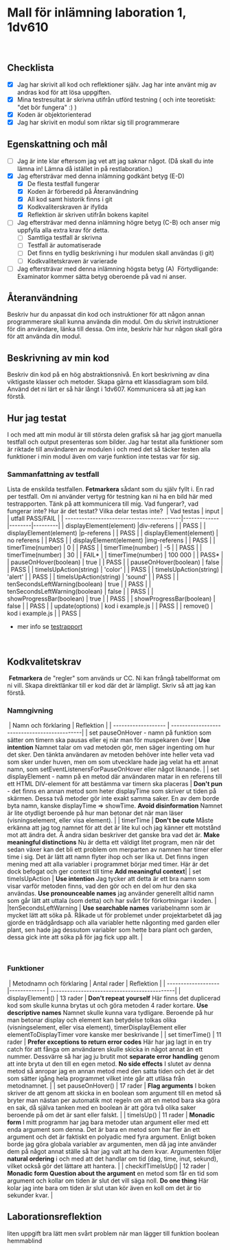 # Mall för inlämning laboration 1, 1dv610
​
## Checklista
  - [X] Jag har skrivit all kod och reflektioner själv. Jag har inte använt mig av andras kod för att lösa uppgiften.
  - [X] Mina testresultat är skrivna utifrån utförd testning ( och inte teoretiskt: "det bör fungera" :) )
  - [X] Koden är objektorienterad
  - [X] Jag har skrivit en modul som riktar sig till programmerare
​
## Egenskattning och mål
  - [ ] Jag är inte klar eftersom jag vet att jag saknar något. (Då skall du inte lämna in! Lämna då istället in på restlaboration.)
  - [X] Jag eftersträvar med denna inlämning godkänt betyg (E-D)
    - [X] De flesta testfall fungerar
    - [X] Koden är förberedd på Återanvändning
    - [X] All kod samt historik finns i git 
    - [X] Kodkvaliterskraven är ifyllda
    - [X] Reflektion är skriven utifrån bokens kapitel 
  - [ ] Jag eftersträvar med denna inlämning högre betyg (C-B) och anser mig uppfylla alla extra krav för detta. 
    - [ ] Samtliga testfall är skrivna    
    - [ ] Testfall är automatiserade
    - [ ] Det finns en tydlig beskrivning i hur modulen skall användas (i git)
    - [ ] Kodkvalitetskraven är varierade 
  - [ ] Jag eftersträvar med denna inlämning högsta betyg (A) 
​
Förtydligande: Examinator kommer sätta betyg oberoende på vad ni anser. 
​
## Återanvändning
Beskriv hur du anpassat din kod och instruktioner för att någon annan programmerare skall kunna använda din modul. Om du skrivit instruktioner för din användare, länka till dessa. Om inte, beskriv här hur någon skall göra för att använda din modul.
​
## Beskrivning av min kod
Beskriv din kod på en hög abstraktionsnivå. En kort beskrivning av dina viktigaste klasser och metoder. Skapa gärna ett klassdiagram som bild. Använd det ni lärt er så här långt i 1dv607. Kommunicera så att jag kan förstå.
​
## Hur jag testat
I och med att min modul är till största delen grafisk så har jag gjort manuella testfall och output presenteras som bilder. Jag har testat alla funktioner som är riktade till användaren av modulen i och med det så täcker testen alla funktioner i min modul även om varje funktion inte testas var för sig.
​
### Sammanfattning av testfall
Lista de enskilda testfallen. **Fetmarkera** sådant som du själv fyllt i. En rad per testfall. Om ni använder vertyg för testning kan ni ha en bild här med testrapporten. Tänk på att kommunicera till mig. Vad fungerar?, vad fungerar inte? Hur är det testat? Vilka delar testas inte?
​
| Vad testas                                | input     |  | utfall PASS/FAIL |
| ------------------------------------------|-------------|--------|---------|
|    displayElement(element)                |div-referens |        |   PASS      |
|    displayElement(element)                |p-referens   |        |    PASS     |
|    displayElement(element)                | no referens |        |    PASS     |
|    displayElement(element)                |img-referens |        |    PASS     |
|    timerTime(number)                 |    0        |        |     PASS      |
|    timerTime(number)                 |    -5       |        |    PASS       |
|    timerTime(number)                 |    30       |        |    FAIL*     |
|    timerTime(number)                 | 100 000     |        |    PASS*     |
|    pauseOnHover(boolean)             |  true       |        |    PASS     |
|    pauseOnHover(boolean)             |    false    |        |    PASS      |
|   timeIsUpAction(string)             |   'color'   |        |    PASS     |
|   timeIsUpAction(string)             |   'alert'   |        |    PASS     |
|   timeIsUpAction(string)             |   'sound'   |        |    PASS     |
|   tenSecondsLeftWarning(boolean)             |   true   |        |    PASS     |
|   tenSecondsLeftWarning(boolean)             |   false   |        |    PASS     |
|   showProgressBar(boolean)             |   true   |        |    PASS     |
|   showProgressBar(boolean)             |   false   |        |    PASS     |
|   update(options)             |   kod i example.js    |        |    PASS     |
|   remove()             |   kod i example.js    |        |    PASS     |

* mer info se [testrapport](/testrapport.md)  


​
## Kodkvalitetskrav
​
**Fetmarkera** de "regler" som används ur CC. Ni kan frångå tabellformat om ni vill. Skapa direktlänkar till er kod där det är lämpligt. Skriv så att jag kan förstå.
​
### Namngivning
​
| Namn och förklaring  | Reflektion                                   |
| -------------------  | ---------------------------------------------|
|  set pauseOnHover - namn på funktion som sätter om timern ska pausas eller ej när man för muspekaren över          |  **Use intention**        Namnet talar om vad metoden gör, men säger ingenting om hur det sker. Den tänkta användaren av metoden behöver inte heller veta vad som sker under huven, men om som utvecklare hade jag velat ha ett annat namn, som setEventListenersForPauseOnHover eller något liknande.                  |
| set displayElement - namn på en metod där användaren matar in en referens till ett HTML DIV-element för att bestämma var timern ska placeras | **Don't pun** - det finns en annan metod som heter displayTime som skriver ut tiden på skärmen. Dessa två metoder gör inte exakt samma saker. En av dem borde byta namn, kanske displayTime => showTime. **Avoid disinformation** Namnet är lite otydligt beroende på hur man betonar det när man läser (visningselement, eller visa element). |
|  timerTime | **Don't be cute** Måste erkänna att jag tog namnet för att det är lite kul och jag känner ett motstånd mot att ändra det. Å andra sidan beskriver det ganske bra vad det är. **Make meaningful distinctions** Nu är detta ett väldigt litet program, men när det sedan växer kan det bli ett problem om merparten av namnen har timer eller time i sig. Det är lätt att namn flyter ihop och ser lika ut. Det finns ingen mening med att alla variabler i programmet börjar med timer. Här är det dock befogat och ger context till time **Add meaningful context**|
|  set timeIsUpAction   | **Use intention**  Jag tycker att detta är ett bra namn som visar varför metoden finns, vad den gör och en del om hur den ska användas. **Use pronounceable names** jag använder generellt alltid namn som går lätt att uttala (som detta) och har svårt för förkortningar i koden.  |
|tenSecondsLeftWarning  | **Use searchable names** variabelnamn som är mycket lätt att söka på. Råkade ut för problemet under projektarbetet då jag gjorde en trädgårdsapp och alla variabler hette någonting med garden eller plant, sen hade jag dessutom variabler som hette bara plant och garden, dessa gick inte att söka på för jag fick upp allt. |

​
### Funktioner
​
| Metodnamn och förklaring | Antal rader | Reflektion                                   |
| ------------------- |------------- | ---------------------------------------------|
| displayElement()     |  13 rader   | **Don't repeat yourself** Här finns det duplicerad kod som skulle kunna brytas ut och göra metoden 4 rader kortare. **Use descriptive names** Namnet skulle kunna vara tydligare. Beroende på hur man betonar display och element kan betydelse tolkas olika (visningselement, eller visa element), timerDisplayElement eller elementToDisplayTimer vore kanske mer beskrivande                                           |
| set timerTime()      | 11 rader    |   **Prefer exceptions to return error codes**  Här har jag lagt in en try catch för att fånga om användaren skulle skicka in något annat än ett nummer. Dessvärre så har jag ju brutit mot **separate error handling** genom att inte bryta ut den till en egen metod. **No side effects** I slutet av denna metod så anropar jag en annan metod med den satta tiden och det är det som sätter igång hela programmet vilket inte går att utläsa från metodnamnet.                                    |
| set pauseOnHover()   | 17 rader    |   **Flag arguments** I boken skriver de att genom att skicka in en boolean som argument till en metod så bryter man nästan per automatik mot regeln om att en metod bara ska göra en sak, då själva tanken med en boolean är att göra två olika saker beroende på om det är sant eller falskt.                                      |
| timeIsUp()            | 11 rader    |     **Monadic form** I mitt programm har jag bara metoder utan argument eller med ett enda argument som denna. Det är bara en metod som har fler än ett argument och det är faktiskt en polyadic med fyra argument. Enligt boken borde jag göra globala variabler av argumenten, men då jag inte använder dem på något annat ställe så har jag valt att ha dem kvar. Argumenten följer **natural ordering** i och med att det handlar om tid (dag, time, inut, sekund), vilket också gör det lättare att hantera.                                         |
| checkifTimeIsUp()    | 12 rader    |        **Monadic form**   **Question about the argument** en metod som får en tid som argument och kollar om tiden är slut det vill säga noll. **Do one thing** Här kolar jag inte bara om tiden är slut utan kör även en koll om det är tio sekunder kvar.                                  |
​
## Laborationsreflektion

liten uppgift bra
lätt men svårt
problem när man lägger till funktion boolean
hemmablind



